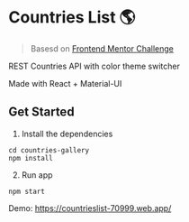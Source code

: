 # Countries List 🌎

> Basesd on [Frontend Mentor Challenge](https://www.frontendmentor.io/challenges/rest-countries-api-with-color-theme-switcher-5cacc469fec04111f7b848ca)

REST Countries API with color theme switcher

Made with React + Material-UI

## Get Started

1. Install the dependencies

```
cd countries-gallery
npm install
```

2. Run app

```
npm start
```

Demo: https://countrieslist-70999.web.app/
